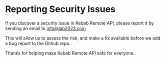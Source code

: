 # Reporting Security Issues

If you discover a security issue in Kebab Remote API, please report it by sending an email to info@lab2023.com

This will allow us to assess the risk, and make a fix available before we add a bug report to the Github repo.

Thanks for helping make Kebab Remote API safe for everyone.